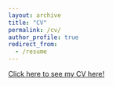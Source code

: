 ```yaml
---
layout: archive
title: "CV"
permalink: /cv/
author_profile: true
redirect_from:
  - /resume
---
```


[Click here to see my CV here!](https://drive.google.com/file/d/1tXxFC_fR_AwTlpJhcqK_TrsMXGavGoh2/view?usp=share_link)

